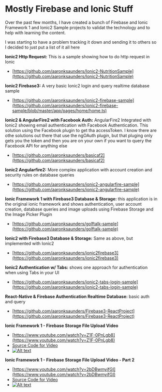 # Mostly Firebase and Ionic Stuff

Over the past few months,  I have created a bunch of Firebase and Ionic Framework 1 and Ionic2 Sample projects to validat the technology and to help with learning the content.

I was starting to have a problem tracking it down and sending it to others so I decided to just put a list of it all here

**Ionic2 Http Request:** This is a sample showing how to do http request in Ionic
- [https://github.com/aaronksaunders/Ionic2-NutritionSample](https://github.com/aaronksaunders/Ionic2-NutritionSample)

**Ionic2 Firebase3:** A very basic Ionic2 login and query realtime database sample
- [https://github.com/aaronksaunders/ionic2-firebase-sample](https://github.com/aaronksaunders/ionic2-firebase-sample/blob/master/app/pages/home/home.ts)

**Ionic2 & AngularFire2 with Facebook Auth:** AngularFire2 Integrated with Ionic2 showing email authentication with Facebook Authentication. This solution using the Facebook plugin to get tha accessToken.
I know there are othe solutions out there that use the ngOAuth plugin, but that pluging only gets you the token and then you are on your own if you want to query the Facebook API for anything else
- [https://github.com/aaronksaunders/basicaf2](https://github.com/aaronksaunders/basicaf2)

**Ionic2 Angularfire2:** More complex application with account creation and security rules on database queries
- [https://github.com/aaronksaunders/ionic2-angularfire-sample](https://github.com/aaronksaunders/ionic2-angularfire-sample)

**Ionic Framework 1 with Firebase3 Database & Storage:** this application is in the original ionic framework and shows authentication, user account creation, database queries and image uploads using Firebase Storage and the Image Picker Plugin
- [https://github.com/aaronksaunders/golftalk-sample](https://github.com/aaronksaunders/golftalk-sample)

**Ionic2 with Firebase3 Database & Storage:** Same as above, but implemented with Ionic2
- [https://github.com/aaronksaunders/ionic2firebase3](https://github.com/aaronksaunders/ionic2firebase3)

**Ionic2 Authentication w/ Tabs:** shows one approach for authentication when using Tabs in your UI
- [https://github.com/aaronksaunders/ionic2-tabs-login-sample](https://github.com/aaronksaunders/ionic2-tabs-login-sample)

**React-Native & Firebase Authentication Realtime Database:** basic auth and query
- [https://github.com/aaronksaunders/Firebase3-ReactProject](https://github.com/aaronksaunders/Firebase3-ReactProject)

**Ionic Framework 1 - Firebase Storage File Upload Video**
- [https://www.youtube.com/watch?v=Z1F-0PnLgb8](https://www.youtube.com/watch?v=Z1F-0PnLgb8)
- [Source Code for Video](https://github.com/aaronksaunders/firebaseStorageApp)
- [![Alt text](https://img.youtube.com/vi/Z1F-0PnLgb8/0.jpg)](https://www.youtube.com/watch?v=Z1F-0PnLgb8)

**Ionic Framework 1 - Firebase Storage File Upload Video - Part 2**
- [https://www.youtube.com/watch?v=2bDBwmyifGI](https://www.youtube.com/watch?v=2bDBwmyifGI)
- [Source Code for Video](https://github.com/aaronksaunders/firebaseStorageApp)
- [![Alt text](https://img.youtube.com/vi/2bDBwmyifGI/0.jpg)](https://www.youtube.com/watch?v=2bDBwmyifGI)

